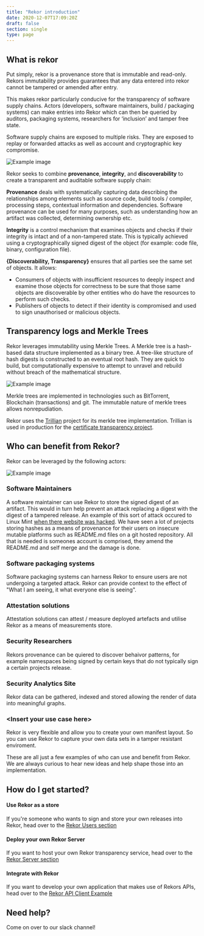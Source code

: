 ```yaml
---
title: "Rekor introduction"
date: 2020-12-07T17:09:20Z
draft: false
section: single
type: page
---
```


## What is rekor

Put simply, rekor is a provenance store that is immutable and read-only. Rekors immutability provides guarantees that any data entered into rekor cannot be tampered or amended after entry.

This makes rekor particularly conducive for the transparency of software supply chains. Actors (developers, software maintainers, build / packaging systems) can make entries into Rekor which can then be queried by auditors, packaging systems, researchers for ‘inclusion’ and tamper free state.

Software supply chains are exposed to multiple risks. They are exposed to replay or forwarded attacks as well as account and cryptographic key compromise.

![Example image](/images/ssc.png)

Rekor seeks to combine **provenance**, **integrity**, and **discoverability** to create a transparent and auditable software supply chain:

**Provenance** deals with systematically capturing data describing the relationships among elements such as source code, build tools / compiler, processing steps, contextual information and dependencies. Software provenance can be used for many purposes, such as understanding how an artifact was collected, determining ownership etc.

**Integrity** is a control mechanism that examines objects and checks if their integrity is intact and of a non-tampered state. This is typically achieved using a cryptographically signed digest of the object (for example: code file, binary, configuration file).

**{Discoverability, Transparency}** ensures that all parties see the same set of objects. It allows:
* Consumers of objects with insufficient resources to deeply inspect and examine those objects for correctness to be sure that those same objects are discoverable by other entities who do have the resources to perform such checks.
* Publishers of objects to detect if their identity is compromised and used to sign unauthorised or malicious objects.

## Transparency logs and Merkle Trees

Rekor leverages immutability using Merkle Trees. A Merkle tree is a hash-based data structure implemented as a binary tree. A tree-like structure of hash digests is constructed to an eventual root hash. They are quick to build, but computationally expensive to attempt to unravel and rebuild without breach of the mathematical structure.

![Example image](/images/merkle.png)

Merkle trees are implemented in technologies such as BitTorrent, Blockchain (transactions) and git. The immutable nature of merkle trees allows nonrepudiation.

Rekor uses the [Trillian](https://opensource.google/projects/trillian) project for its merkle tree implementation. Trillian is used in production for the [certificate transparency project](https://www.certificate-transparency.org/).


## Who can benefit from Rekor?

Rekor can be leveraged by the following actors:

![Example image](/images/arch.png)

### Software Maintainers
A software maintainer can use Rekor to store the signed digest of an artifact. This would in turn help prevent an attack replacing a digest with the digest of a tampered release. An example of this sort of attack occured to Linux Mint [when there website was hacked](https://blog.linuxmint.com/?p=2994). We have seen a lot of projects storing hashes as a means of provenance for their users on insecure mutable platforms such as README.md files on a git hosted repository. All that is needed is someones account is comprised, they amend the README.md and self merge and the damage is done.

### Software packaging systems
Software packaging systems can harness Rekor to ensure users are not undergoing a targeted attack. Rekor can provide context to the effect of "What I am seeing, it what everyone else is seeing".

### Attestation solutions
Attestation solutions can attest / measure deployed artefacts and utilise Rekor as a means of measurements store.

###  Security Researchers
Rekors provenance can be quiered to discover behaivor patterns, for example namespaces being signed by certain keys that do not typically sign a certain projects release.

### Security Analytics Site

Rekor data can be gathered, indexed and stored allowing the render of data into meaningful graphs.

### \<Insert your use case here\>

Rekor is very flexible and allow you to create your own manifest layout. So you can use Rekor to capture your own data sets in a tamper resistant enviroment.

These are all just a few examples of who can use and benefit from Rekor. We are always curious to hear new ideas and help shape those into an implementation.

## How do I get started?

#### Use Rekor as a store

If you're someone who wants to sign and store your own releases into Rekor, head over to the [Rekor Users section](/get_started/client/)

#### Deploy your own Rekor Server

If you want to host your own Rekor transparency service, head over to the [Rekor Server section](/get_started/server/)

#### Integrate with Rekor

If you want to develop your own application that makes use of Rekors APIs, head over to the [Rekor API Client Example](/get_started/api_client/)

## Need help?

Come on over to our slack channel!